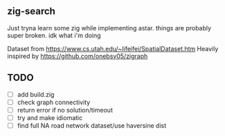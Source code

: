 ## zig-search
Just tryna learn some zig while implementing astar. things are probably super broken. idk what i'm doing

Dataset from https://www.cs.utah.edu/~lifeifei/SpatialDataset.htm
Heavily inspired by https://github.com/onebsv05/zigraph

## TODO
* [ ] add build.zig
* [ ] check graph connectivity
* [ ] return error if no solution/timeout
* [ ] try and make idiomatic
* [ ] find full NA road network dataset/use haversine dist